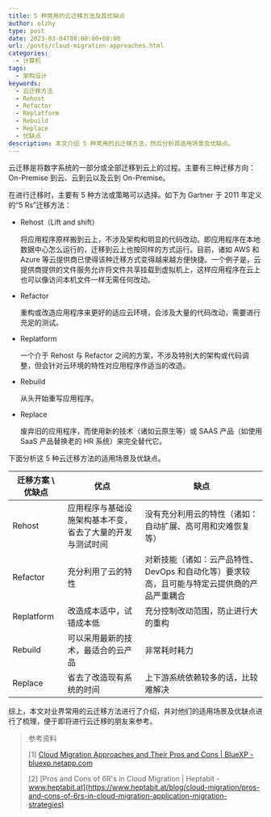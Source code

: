 ```yaml
---
title: 5 种常用的云迁移方法及其优缺点
author: olzhy
type: post
date: 2023-03-04T08:00:00+08:00
url: /posts/cloud-migration-approaches.html
categories:
  - 计算机
tags:
  - 架构设计
keywords:
  - 云迁移方法
  - Rehost
  - Refactor
  - Replatform
  - Rebuild
  - Replace
  - 优缺点
description: 本文介绍 5 种常用的云迁移方法，然后分析其适用场景及优缺点。
---
```


云迁移是将数字系统的一部分或全部迁移到云上的过程。主要有三种迁移方向：On-Premise 到云、云到云以及云到 On-Premise。

在进行迁移时，主要有 5 种方法或策略可以选择。如下为 Gartner 于 2011 年定义的“5 Rs”迁移方法：

- Rehost（Lift and shift）

  将应用程序原样搬到云上，不涉及架构和明显的代码改动。即应用程序在本地数据中心怎么运行的，迁移到云上也按同样的方式运行。目前，诸如 AWS 和 Azure 等云提供商已使得该种迁移方式变得越来越方便快捷。一个例子是，云提供商提供的文件服务允许将文件共享挂载到虚拟机上，这样应用程序在云上也可以像访问本机文件一样无需任何改动。

- Refactor

  重构或改造应用程序来更好的适应云环境，会涉及大量的代码改动，需要进行充足的测试。

- Replatform

  一个介于 Rehost 与 Refactor 之间的方案，不涉及特别大的架构或代码调整，但会针对云环境的特性对应用程序作适当的改造。

- Rebuild

  从头开始重写应用程序。

- Replace

  废弃旧的应用程序，而使用新的技术（诸如云原生等）或 SAAS 产品（如使用 SaaS 产品替换老的 HR 系统）来完全替代它。

下面分析这 5 种云迁移方法的适用场景及优缺点。

| 迁移方案 \ 优缺点 | 优点                                                       | 缺点                                                                                        |
| ----------------- | ---------------------------------------------------------- | ------------------------------------------------------------------------------------------- |
| Rehost            | 应用程序与基础设施架构基本不变，省去了大量的开发与测试时间 | 没有充分利用云的特性（诸如：自动扩展、高可用和灾难恢复等）                                  |
| Refactor          | 充分利用了云的特性                                         | 对新技能（诸如：云产品特性、DevOps 和自动化等）要求较高，且可能与特定云提供商的产品严重耦合 |
| Replatform        | 改造成本适中，试错成本低                                   | 充分控制改动范围，防止进行大的重构                                                          |
| Rebuild           | 可以采用最新的技术，最适合的云产品                         | 非常耗时耗力                                                                                |
| Replace           | 省去了改造现有系统的时间                                   | 上下游系统依赖较多的话，比较难解决                                                          |

综上，本文对业界常用的云迁移方法进行了介绍，并对他们的适用场景及优缺点进行了梳理，便于即将进行云迁移的朋友来参考。

> 参考资料
>
> [1] [Cloud Migration Approaches and Their Pros and Cons | BlueXP - bluexp.netapp.com](https://bluexp.netapp.com/blog/cvo-blg-cloud-migration-approach-rehost-refactor-or-replatform)
>
> [2] [Pros and Cons of 6R's in Cloud Migration | Heptabit - www.heptabit.at](https://www.heptabit.at/blog/cloud-migration/pros-and-cons-of-6rs-in-cloud-migration-application-migration-strategies)
